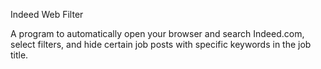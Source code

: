 Indeed Web Filter

A program to automatically open your browser and search Indeed.com, select filters, and hide certain job posts with specific keywords in the job title.
